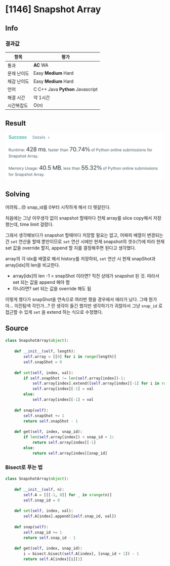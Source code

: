 # [1146] Snapshot Array

## Info

### 결과값

| 항목        | 평가                             |
| ----------- | -------------------------------- |
| 통과        | **AC** WA                        |
| 문제 난이도 | Easy **Medium** Hard             |
| 체감 난이도 | Easy **Medium** Hard             |
| 언어        | C C++ Java **Python** Javascript |
| 해결 시간   | 약 1시간                         |
| 시간복잡도  | O(n)                             |

## Result

![1146](1146.png)

## Solving

어려워...😞 snap_id를 0부터 시작하게 해서 더 헷갈린다.

처음에는 그냥 아무생각 없이 snapshot 할때마다 전체 array를 slice copy해서 저장했는데, time limit 걸렸다.

그래서 생각해보다가 snapshot 할때마다 저장할 필요는 없고, 어짜피 배열이 변경되는건 `set` 연산을 할때 뿐만이므로 `set` 연산 시에만 현재 snapshot의 갯수(?)에 따라 현재 set 값을 override 할지, append 할 지를 결정해주면 된다고 생각했다.

array의 각 idx를 배열로 해서 history를 저장하되, `set` 연산 시 현재 snapShot과 array[idx]의 len을 비교한다.

- array[idx]의 len -1 < snapShot 이라면? 직전 상태가 snapshot 된 것. 따라서 set 되는 값을 append 해야 함
- 아니라면? set 되는 값을 override 해도 됨

이렇게 했다가 snapShot을 연속으로 여러번 했을 경우에서 에러가 났다. 그때 뭔가 아... 이진탐색 각인가...? 란 생각이 들긴 했지만 생각하기가 귀찮아서 그냥 `snap_id` 로 접근할 수 있게 `set` 을 extend 하는 식으로 수정했다.

## Source

```python
class SnapshotArray(object):

    def __init__(self, length):
        self.array = [[0] for i in range(length)]
        self.snapShot = 0

    def set(self, index, val):
        if self.snapShot != len(self.array[index])-1:
            self.array[index].extend([self.array[index][-1] for i in range(self.snapShot + 1 - len(self.array[index]))])
            self.array[index][-1] = val
        else:
            self.array[index][-1] = val

    def snap(self):
        self.snapShot += 1
        return self.snapShot - 1

    def get(self, index, snap_id):
        if len(self.array[index]) < snap_id + 1:
            return self.array[index][-1]
        else:
            return self.array[index][snap_id]
```

### Bisect로 푸는 법

```python
class SnapshotArray(object):

    def __init__(self, n):
        self.A = [[[-1, 0]] for _ in xrange(n)]
        self.snap_id = 0

    def set(self, index, val):
        self.A[index].append([self.snap_id, val])

    def snap(self):
        self.snap_id += 1
        return self.snap_id - 1

    def get(self, index, snap_id):
        i = bisect.bisect(self.A[index], [snap_id + 1]) - 1
        return self.A[index][i][1]
```

